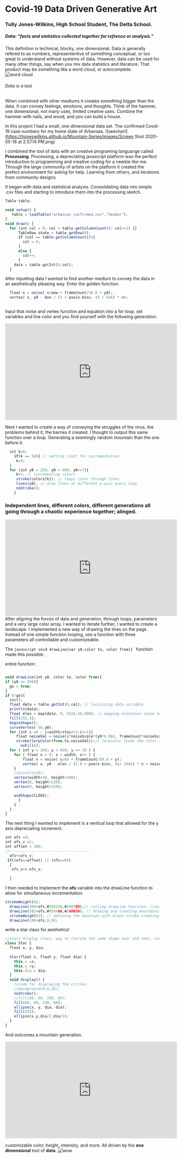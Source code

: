 # Covid-19 Data Driven Generative Art
### Tully Jones-Wilkins, High School Student, The Delta School.
##### Data: "facts and statistics collected together for refrence or analysis." 
This definition is technical, blocky, one dimensional. Data is generally refered to as numbers, represententive of something conceptual, or too great to understand without systems of data. However, data can be used for many other things, say when you mix data statistics and literature. That product may be something like a word cloud, or autocomplete. 
![word cloud](https://tjoneswilkins.github.io/Mountain-Series/images/download.png)
###### Data is a tool 
When combined with other mediums it creates something bigger than the data. It can convey feelings, emotions, and thoughts. Think of the hammer, one dimensional, not many uses, limited creative uses. Combine the hammer with nails, and wood, and you can build a house. 

In this project I had a small, one dimensional data set. The confirmed Covid-19 case numbers for my home state of Arkansas.
 ![seechart](https://tjoneswilkins.github.io/Mountain-Series/images/Screen Shot 2020-05-16 at 2.57.14 PM.png)
 
I combined the tool of data with an creative programing languange called **Processing**. Processing, a depreciating javascript platform was the perfect introduction to programming and creative coding for a newbie like me. Through the large community of artists on the platform it created the prefect environment for asking for help. Learning from others, and iterations from community designs. 

It began with data and statistical analysis. Consolidating data into simple .csv files and starting to introduce them into the processing sketch. 

```javascript
Table table;

void setup() {
   table = loadTable("arkansas_confirmed.csv","header");
}
void draw() {
  for (int col = 0; col < table.getColumnCount(); col+=1) {} 
      TableRow state = table.getRow(0);
      if (col == table.getColumnCount()){
        col = 0; 
      } 
      else {
        col++; 
      }
    data = table.getInt(0,col); 
  } 
```
After inputting data I wanted to find another medium to convey the data in an aesthetically pleasing way. Enter the golden function. 
```javascript
  float n = noise( x/wow + frameCount/50.0 + y0);
  vertex( x, y0 - boo / (1 + pow(x-binc, 4) / 6e6) * n);
  
```
Input that noise and vertex function and equation into a for loop, set variables and line color and you find yourself with the following generation. 
<iframe width="560" height="315" src="https://www.youtube.com/embed/pojIA3g3vlw" frameborder="0" allow="accelerometer; autoplay; encrypted-media; gyroscope; picture-in-picture" allowfullscreen></iframe>

Next I wanted to create a way of conveying the struggles of the virus, the problems behind it, the barries it created. I thought to output this same function over a loop. Generating a seemingly random mountain than the one before it. 
```javascript 
  int k=0; 
    if(k == 50){ // setting limit for incrementation
     k=0; 
  }
  for (int y0 = 250; y0 < 600; y0+=7){
     k++; // incrementing colors 
     stroke(colors[k]); // loops color through lines 
     lines(y0); // draw lines at different y-axis every loop 
     noStroke(); 
    }
```
### Independent lines, different colors, different generations all going through a chaotic experience together; alinged. 
<iframe width="560" height="315" src="https://www.youtube.com/embed/NNe2SFHWiwE" frameborder="0" allow="accelerometer; autoplay; encrypted-media; gyroscope; picture-in-picture" allowfullscreen></iframe>
After aligning the forces of data and generation, through loops, parameters and a very large color array. I wanted to iterate further, I wanted to create a landscape. 
I implemented a new way of drawing the lines on the page. Instead of one simple function looping, use a function with three parameters all controllable and customizeable. 

The ```javascript void drawLine(var y0,color to, color from){ ``` function made this possible. 

entire function: 

```javascript

void drawLine(int y0, color to, color from){  
if (y0 >= 550){ 
  go = true; 
} 
if (!go){
  inc(); 
  float data = table.getInt(0,col); // localizing data variable 
  println(data); 
  float elev = map(data, 0, 4324,50,600); // mapping elevation value to num of cases constraints for elevation. 
  fill(255,4);
  beginShape();
  curveVertex(-50,y0);
  for (int i =0 ; i<width/stair+3;i+=1){
     float noiseVal = noise(i*noiseScale*(y0*0.06), frameCount*noiseScale); 
     stroke(lerpColor(from,to,noiseVal));// lerpcolor finds the color in a range of two. ex. if its green to yellow the lerpcolor would output blue 
       noFill();
  for ( int y = 360; y < 650; y += 10 ) {
    for ( float x = 0; x < width; x++ ) {
        float n = noise( x/60 + frameCount/50.0 + y);
        vertex( x, y0 - elev / (1.0 + pow(x-binc, 4)/ 10e6) * n + noiseVal);
    }
    //println(y0);
    vertex(width+10, height+200);
    vertex(0, height+220);
    vertex(0, height+230);

    endShape(CLOSE);
      }
    }
  }  
}

```

The next thing I wanted to implement is a vertical loop that allowed for the y axis depreciating increment.
```javascript 
int ofs =0;
int ofs_v =1;
int offset = 300;
//-------------------------------------
  ofs+=ofs_v;
 if((ofs==offset) || (ofs==0))
  {
   ofs_v=0-ofs_v;
   
  }
```
I then needed to implement the **ofs** variable into the drawLine function to allow for simultaneous incrementation. 
```javascript
strokeWeight(6);
  drawLine(200+ofs,#3E0338,#1907ED);// calling drawLine function. //assigning colors 
  drawLine(202+ofs,#9594AA,#2A0650); // drawing and creating mountains. //assinging different colors 
  strokeWeight(1); // defining the mountain with black stroke creating shadow and texture effects
  drawLine(198+ofs,0,0);
```
write a star class for aesthetics! 
```javascript
//stars display class, way to iterate the same shape over and over, controlled by perameters 
class Star {
  float x, y, dia;
  
  Star(float x, float y, float dia) {
    this.x =x;
    this.y =y;
    this.dia = dia;
  }
  void display() {
    //code for displaying the circles
    //background(0,0,20); 
    noStroke();
    //fill(60, 60, 190, 60);
    fill(60, 60, 230, 60);
    ellipse(x, y, dia, dia);
    fill(255); 
    ellipse(x,y,dia/2,dia/2); 
  }
}
```

And outcomes a mountain generation. 
<iframe width="560" height="315" src="https://www.youtube.com/embed/B45KWbGnHCI" frameborder="0" allow="accelerometer; autoplay; encrypted-media; gyroscope; picture-in-picture" allowfullscreen></iframe>

customizable color, height, intensity, and more. All driven by the __one dimensional__ tool of **data**. 
![wow](https://tjoneswilkins.github.io/Mountain-Series/images/wow.png)
